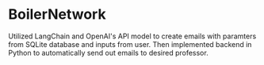 # BoilerNetwork

Utilized LangChain and OpenAI's API model to create emails with paramters from SQLite database and inputs from user. Then implemented backend in Python to automatically send out emails to desired professor.
